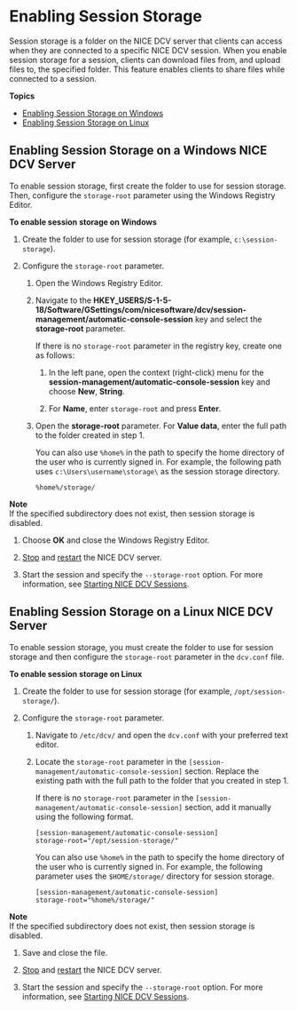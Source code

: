 # Enabling Session Storage<a name="manage-storage"></a>

Session storage is a folder on the NICE DCV server that clients can access when they are connected to a specific NICE DCV session\. When you enable session storage for a session, clients can download files from, and upload files to, the specified folder\. This feature enables clients to share files while connected to a session\.

**Topics**
+ [Enabling Session Storage on Windows](#manage-storage-windows)
+ [Enabling Session Storage on Linux](#manage-storage-linux)

## Enabling Session Storage on a Windows NICE DCV Server<a name="manage-storage-windows"></a>

To enable session storage, first create the folder to use for session storage\. Then, configure the `storage-root` parameter using the Windows Registry Editor\.

**To enable session storage on Windows**

1. Create the folder to use for session storage \(for example, `c:\session-storage`\)\.

1. Configure the `storage-root` parameter\.

   1. Open the Windows Registry Editor\.

   1. Navigate to the **HKEY\_USERS/S\-1\-5\-18/Software/GSettings/com/nicesoftware/dcv/session\-management/automatic\-console\-session** key and select the **storage\-root** parameter\.

      If there is no `storage-root` parameter in the registry key, create one as follows:

      1. In the left pane, open the context \(right\-click\) menu for the **session\-management/automatic\-console\-session** key and choose **New**, **String**\.

      1. For **Name**, enter `storage-root` and press **Enter**\.

   1. Open the **storage\-root** parameter\. For **Value data**, enter the full path to the folder created in step 1\.

      You can also use `%home%` in the path to specify the home directory of the user who is currently signed in\. For example, the following path uses `c:\Users\username\storage\` as the session storage directory\.

      ```
      %home%/storage/
      ```
**Note**  
If the specified subdirectory does not exist, then session storage is disabled\.

   1. Choose **OK** and close the Windows Registry Editor\.

   1. [Stop](manage-stop.md) and [restart](manage-start.md) the NICE DCV server\.

1. Start the session and specify the `--storage-root` option\. For more information, see [Starting NICE DCV Sessions](managing-sessions-start.md)\.

## Enabling Session Storage on a Linux NICE DCV Server<a name="manage-storage-linux"></a>

To enable session storage, you must create the folder to use for session storage and then configure the `storage-root` parameter in the `dcv.conf` file\.

**To enable session storage on Linux**

1. Create the folder to use for session storage \(for example, `/opt/session-storage/`\)\.

1. Configure the `storage-root` parameter\.

   1. Navigate to `/etc/dcv/` and open the `dcv.conf` with your preferred text editor\.

   1. Locate the `storage-root` parameter in the `[session-management/automatic-console-session]` section\. Replace the existing path with the full path to the folder that you created in step 1\.

      If there is no `storage-root` parameter in the `[session-management/automatic-console-session]` section, add it manually using the following format\.

      ```
      [session-management/automatic-console-session]
      storage-root="/opt/session-storage/"
      ```

      You can also use `%home%` in the path to specify the home directory of the user who is currently signed in\. For example, the following parameter uses the `$HOME/storage/` directory for session storage\.

      ```
      [session-management/automatic-console-session]
      storage-root="%home%/storage/"
      ```
**Note**  
If the specified subdirectory does not exist, then session storage is disabled\.

1. Save and close the file\.

1. [Stop](manage-stop.md) and [restart](manage-start.md) the NICE DCV server\.

1. Start the session and specify the `--storage-root` option\. For more information, see [Starting NICE DCV Sessions](managing-sessions-start.md)\.